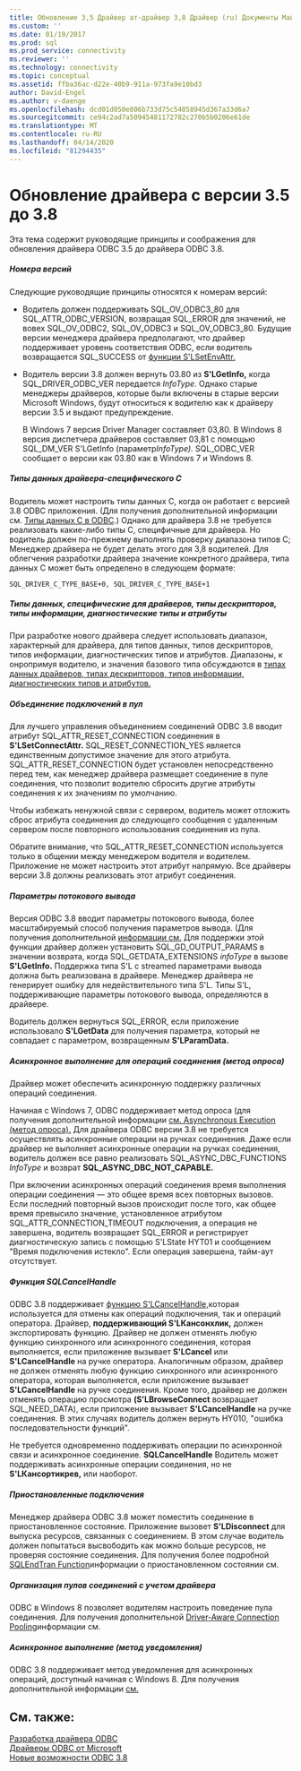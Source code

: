 ```yaml
---
title: Обновление 3,5 Драйвер ат-драйвер 3,8 Драйвер (ru) Документы Майкрософт
ms.custom: ''
ms.date: 01/19/2017
ms.prod: sql
ms.prod_service: connectivity
ms.reviewer: ''
ms.technology: connectivity
ms.topic: conceptual
ms.assetid: ffba36ac-d22e-40b9-911a-973fa9e10bd3
author: David-Engel
ms.author: v-daenge
ms.openlocfilehash: dcd01d050e806b733d75c54058945d367a33d6a7
ms.sourcegitcommit: ce94c2ad7a50945481172782c270b5b0206e61de
ms.translationtype: MT
ms.contentlocale: ru-RU
ms.lasthandoff: 04/14/2020
ms.locfileid: "81294435"
---
```

# <a name="upgrading-a-35-driver-to-a-38-driver"></a>Обновление драйвера с версии 3.5 до 3.8
Эта тема содержит руководящие принципы и соображения для обновления драйвера ODBC 3.5 до драйвера ODBC 3.8.  
  
##### <a name="version-numbers"></a>Номера версий  
 Следующие руководящие принципы относятся к номерам версий:  
  
-   Водитель должен поддерживать SQL_OV_ODBC3_80 для SQL_ATTR_ODBC_VERSION, возвращая SQL_ERROR для значений, не вовех SQL_OV_ODBC2, SQL_OV_ODBC3 и SQL_OV_ODBC3_80. Будущие версии менеджера драйвера предполагают, что драйвер поддерживает уровень соответствия ODBC, если водитель возвращается SQL_SUCCESS от [функции S'LSetEnvAttr.](../../../odbc/reference/syntax/sqlsetenvattr-function.md)  
  
-   Водитель версии 3.8 должен вернуть 03.80 из **S'LGetInfo,** когда SQL_DRIVER_ODBC_VER передается *InfoType*. Однако старые менеджеры драйверов, которые были включены в старые версии Microsoft Windows, будут относиться к водителю как к драйверу версии 3.5 и выдают предупреждение.  
  
     В Windows 7 версия Driver Manager составляет 03,80. В Windows 8 версия диспетчера драйверов составляет 03,81 с помощью SQL_DM_VER S'LGetInfo (параметр*InfoType).* SQL_ODBC_VER сообщает о версии как 03.80 как в Windows 7 и Windows 8.  
  
##### <a name="driver-specific-c-data-types"></a>Типы данных драйвера-специфического C  
 Водитель может настроить типы данных C, когда он работает с версией 3.8 ODBC приложения. (Для получения дополнительной информации см. [Типы данных C в ODBC](../../../odbc/reference/develop-app/c-data-types-in-odbc.md).) Однако для драйвера 3.8 не требуется реализовать какие-либо типы C, специфичные для драйвера. Но водитель должен по-прежнему выполнять проверку диапазона типов C; Менеджер драйвера не будет делать этого для 3,8 водителей. Для облегчения разработки драйвера значение конкретного драйвера, типа данных C может быть определено в следующем формате:  
  
```  
SQL_DRIVER_C_TYPE_BASE+0, SQL_DRIVER_C_TYPE_BASE+1  
```  
  
##### <a name="driver-specific-data-types-descriptor-types-information-types-diagnostic-types-and-attributes"></a>Типы данных, специфические для драйверов, типы дескрипторов, типы информации, диагностические типы и атрибуты  
 При разработке нового драйвера следует использовать диапазон, характерный для драйвера, для типов данных, типов дескрипторов, типов информации, диагностических типов и атрибутов. Диапазоны, к онропримуя водителю, и значения базового типа обсуждаются в [типах данных драйверов, типах дескрипторов, типов информации, диагностических типов и атрибутов.](../../../odbc/reference/develop-app/driver-specific-data-types-descriptor-information-diagnostic.md)  
  
##### <a name="connection-pooling"></a>Объединение подключений в пул  
 Для лучшего управления объединением соединений ODBC 3.8 вводит атрибут SQL_ATTR_RESET_CONNECTION соединения в **S'LSetConnectAttr.** SQL_RESET_CONNECTION_YES является единственным допустимое значение для этого атрибута. SQL_ATTR_RESET_CONNECTION будет установлен непосредственно перед тем, как менеджер драйвера размещает соединение в пуле соединения, что позволит водителю сбросить другие атрибуты соединения к их значениям по умолчанию.  
  
 Чтобы избежать ненужной связи с сервером, водитель может отложить сброс атрибута соединения до следующего сообщения с удаленным сервером после повторного использования соединения из пула.  
  
 Обратите внимание, что SQL_ATTR_RESET_CONNECTION используется только в общении между менеджером водителя и водителем. Приложение не может настроить этот атрибут напрямую. Все драйверы версии 3.8 должны реализовать этот атрибут соединения.  
  
##### <a name="streamed-output-parameters"></a>Параметры потокового вывода  
 Версия ODBC 3.8 вводит параметры потокового вывода, более масштабируемый способ получения параметров вывода. (Для получения дополнительной [информации см.](../../../odbc/reference/develop-app/retrieving-output-parameters-using-sqlgetdata.md) Для поддержки этой функции драйвер должен установить SQL_GD_OUTPUT_PARAMS в значении возврата, когда SQL_GETDATA_EXTENSIONS *infoType* в вызове **S'LGetInfo.** Поддержка типа S'L с streamed параметрами вывода должна быть реализована в драйвере. Менеджер драйвера не генерирует ошибку для недействительного типа S'L. Типы S'L, поддерживающие параметры потокового вывода, определяются в драйвере.  
  
 Водитель должен вернуться SQL_ERROR, если приложение использовало **S'LGetData** для получения параметра, который не совпадает с параметром, возвращенным **S'LParamData.**  
  
##### <a name="asynchronous-execution-for-connection-operations-polling-method"></a>Асинхронное выполнение для операций соединения (метод опроса)  
 Драйвер может обеспечить асинхронную поддержку различных операций соединения.  
  
 Начиная с Windows 7, ODBC поддерживает метод опроса (для получения дополнительной информации [см. Asynchronous Execution (метод опроса).](../../../odbc/reference/develop-app/asynchronous-execution-polling-method.md) Для драйвера ODBC версии 3.8 не требуется осуществлять асинхронные операции на ручках соединения. Даже если драйвер не выполняет асинхронные операции на ручках соединения, водитель должен все равно реализовать SQL_ASYNC_DBC_FUNCTIONS *InfoType* и возврат **SQL_ASYNC_DBC_NOT_CAPABLE.**  
  
 При включении асинхронных операций соединения время выполнения операции соединения — это общее время всех повторных вызовов. Если последний повторный вызов происходит после того, как общее время превысило значение, установленное атрибутом SQL_ATTR_CONNECTION_TIMEOUT подключения, а операция не завершена, водитель возвращает SQL_ERROR и регистрирует диагностическую запись с помощью S'LState HYT01 и сообщением "Время подключения истекло". Если операция завершена, тайм-аут отсутствует.  
  
##### <a name="sqlcancelhandle-function"></a>Функция SQLCancelHandle  
 ODBC 3.8 поддерживает [функцию S'LCancelHandle,](../../../odbc/reference/syntax/sqlcancelhandle-function.md)которая используется для отмены как операций подключения, так и операций оператора. Драйвер, **поддерживающий S'LКансонхлик,** должен экспортировать функцию. Драйвер не должен отменять любую функцию синхронного или асинхронного соединения, которая выполняется, если приложение вызывает **S'LCancel** или **S'LCancelHandle** на ручке оператора. Аналогичным образом, драйвер не должен отменять любую функцию синхронного или асинхронного оператора, которая выполняется, если приложение вызывает **S'LCancelHandle** на ручке соединения. Кроме того, драйвер не должен отменять операцию просмотра **(S'LBrowseConnect** возвращает SQL_NEED_DATA), если приложение вызывает **S'LCancelHandle** на ручке соединения. В этих случаях водитель должен вернуть HY010, "ошибка последовательности функций".  
  
 Не требуется одновременно поддерживать операции по асинхронной связи и асинхронное соединение. **SQLCancelHandle** Водитель может поддерживать асинхронные операции соединения, но не **S'LКансортикрев,** или наоборот.  
  
##### <a name="suspended-connections"></a>Приостановленные подключения  
 Менеджер драйвера ODBC 3.8 может поместить соединение в приостановленное состояние. Приложение вызовет **S'LDisconnect** для выпуска ресурсов, связанных с соединением. В этом случае водитель должен попытаться высвободить как можно больше ресурсов, не проверяя состояние соединения. Для получения более подробной [SQLEndTran Function](../../../odbc/reference/syntax/sqlendtran-function.md)информации о приостановленном состоянии см.  
  
##### <a name="driver-aware-connection-pooling"></a>Организация пулов соединений с учетом драйвера  
 ODBC в Windows 8 позволяет водителям настроить поведение пула соединения. Для получения дополнительной [Driver-Aware Connection Pooling](../../../odbc/reference/develop-app/driver-aware-connection-pooling.md)информации см.  
  
##### <a name="asynchronous-execution-notification-method"></a>Асинхронное выполнение (метод уведомления)  
 ODBC 3.8 поддерживает метод уведомления для асинхронных операций, доступный начиная с Windows 8. Для получения дополнительной информации [см.](../../../odbc/reference/develop-app/asynchronous-execution-notification-method.md)  
  
## <a name="see-also"></a>См. также:  
 [Разработка драйвера ODBC](../../../odbc/reference/develop-driver/developing-an-odbc-driver.md)   
 [Драйверы ODBC от Microsoft](../../../odbc/microsoft/microsoft-supplied-odbc-drivers.md)   
 [Новые возможности ODBC 3.8](../../../odbc/reference/what-s-new-in-odbc-3-8.md)
